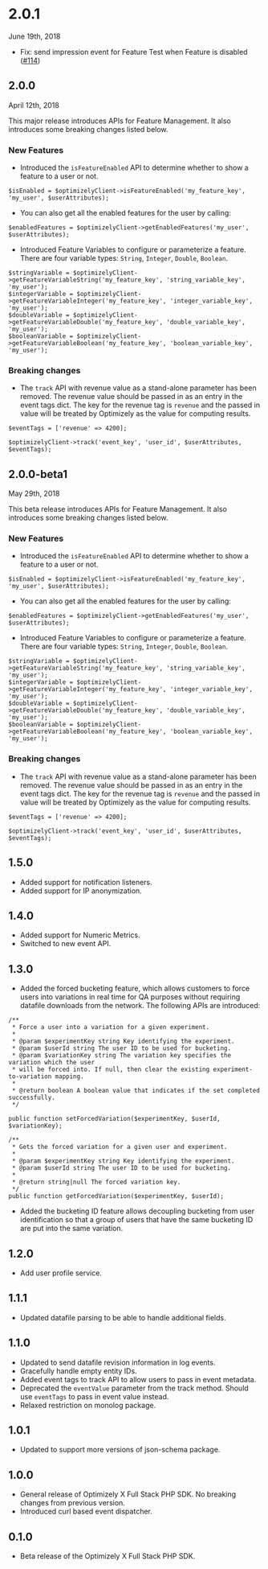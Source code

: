# 2.0.1
June 19th, 2018

- Fix: send impression event for Feature Test when Feature is disabled ([#114](https://github.com/optimizely/php-sdk/pull/114))

## 2.0.0
April 12th, 2018

This major release introduces APIs for Feature Management. It also introduces some breaking changes listed below.

### New Features
- Introduced the `isFeatureEnabled` API to determine whether to show a feature to a user or not.
```
$isEnabled = $optimizelyClient->isFeatureEnabled('my_feature_key', 'my_user', $userAttributes);
```

- You can also get all the enabled features for the user by calling:
```
$enabledFeatures = $optimizelyClient->getEnabledFeatures('my_user', $userAttributes);
```

- Introduced Feature Variables to configure or parameterize a feature. There are four variable types: `String`, `Integer`, `Double`, `Boolean`.
```
$stringVariable = $optimizelyClient->getFeatureVariableString('my_feature_key', 'string_variable_key', 'my_user');
$integerVariable = $optimizelyClient->getFeatureVariableInteger('my_feature_key', 'integer_variable_key', 'my_user');
$doubleVariable = $optimizelyClient->getFeatureVariableDouble('my_feature_key', 'double_variable_key', 'my_user');
$booleanVariable = $optimizelyClient->getFeatureVariableBoolean('my_feature_key', 'boolean_variable_key', 'my_user');
```

### Breaking changes
- The `track` API with revenue value as a stand-alone parameter has been removed. The revenue value should be passed in as an entry in the event tags dict. The key for the revenue tag is `revenue` and the passed in value will be treated by Optimizely as the value for computing results.
```
$eventTags = ['revenue' => 4200];

$optimizelyClient->track('event_key', 'user_id', $userAttributes, $eventTags);
```

## 2.0.0-beta1
May 29th, 2018

This beta release introduces APIs for Feature Management. It also introduces some breaking changes listed below.

### New Features
- Introduced the `isFeatureEnabled` API to determine whether to show a feature to a user or not.
```
$isEnabled = $optimizelyClient->isFeatureEnabled('my_feature_key', 'my_user', $userAttributes);
```

- You can also get all the enabled features for the user by calling:
```
$enabledFeatures = $optimizelyClient->getEnabledFeatures('my_user', $userAttributes);
```

- Introduced Feature Variables to configure or parameterize a feature. There are four variable types: `String`, `Integer`, `Double`, `Boolean`.
```
$stringVariable = $optimizelyClient->getFeatureVariableString('my_feature_key', 'string_variable_key', 'my_user');
$integerVariable = $optimizelyClient->getFeatureVariableInteger('my_feature_key', 'integer_variable_key', 'my_user');
$doubleVariable = $optimizelyClient->getFeatureVariableDouble('my_feature_key', 'double_variable_key', 'my_user');
$booleanVariable = $optimizelyClient->getFeatureVariableBoolean('my_feature_key', 'boolean_variable_key', 'my_user');
```

### Breaking changes
- The `track` API with revenue value as a stand-alone parameter has been removed. The revenue value should be passed in as an entry in the event tags dict. The key for the revenue tag is `revenue` and the passed in value will be treated by Optimizely as the value for computing results.
```
$eventTags = ['revenue' => 4200];

$optimizelyClient->track('event_key', 'user_id', $userAttributes, $eventTags);
```

## 1.5.0
- Added support for notification listeners.
- Added support for IP anonymization.

## 1.4.0
- Added support for Numeric Metrics.
- Switched to new event API.

## 1.3.0
- Added the forced bucketing feature, which allows customers to force users into variations in real time for QA purposes without requiring datafile downloads from the network. The following APIs are introduced:
```
/**
 * Force a user into a variation for a given experiment.
 *
 * @param $experimentKey string Key identifying the experiment.
 * @param $userId string The user ID to be used for bucketing.
 * @param $variationKey string The variation key specifies the variation which the user
 * will be forced into. If null, then clear the existing experiment-to-variation mapping.
 *
 * @return boolean A boolean value that indicates if the set completed successfully.
 */
```
```
public function setForcedVariation($experimentKey, $userId, $variationKey);

/**
 * Gets the forced variation for a given user and experiment.
 *
 * @param $experimentKey string Key identifying the experiment.
 * @param $userId string The user ID to be used for bucketing.
 *
 * @return string|null The forced variation key.
 */
public function getForcedVariation($experimentKey, $userId);
```

- Added the bucketing ID feature allows decoupling bucketing from user identification so that a group of users that have the same bucketing ID are put into the same variation.

## 1.2.0
- Add user profile service.

## 1.1.1
- Updated datafile parsing to be able to handle additional fields.

## 1.1.0
- Updated to send datafile revision information in log events.
- Gracefully handle empty entity IDs.
- Added event tags to track API to allow users to pass in event metadata.
- Deprecated the `eventValue` parameter from the track method. Should use `eventTags` to pass in event value instead.
- Relaxed restriction on monolog package.

## 1.0.1
- Updated to support more versions of json-schema package.

## 1.0.0
- General release of Optimizely X Full Stack PHP SDK. No breaking changes from previous version.
- Introduced curl based event dispatcher.

## 0.1.0
- Beta release of the Optimizely X Full Stack PHP SDK.
